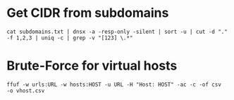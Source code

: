 # Get CIDR from subdomains
```cat subdomains.txt | dnsx -a -resp-only -silent | sort -u | cut -d "." -f 1,2,3 | uniq -c | grep -v "[123] \.*"```

# Brute-Force for virtual hosts
```ffuf -w urls:URL -w hosts:HOST -u URL -H "Host: HOST" -ac -c -of csv  -o vhost.csv```
